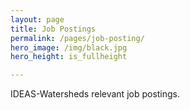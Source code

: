 ```yaml
---
layout: page
title: Job Postings
permalink: /pages/job-posting/
hero_image: /img/black.jpg
hero_height: is_fullheight

---
```


IDEAS-Watersheds relevant job postings.



